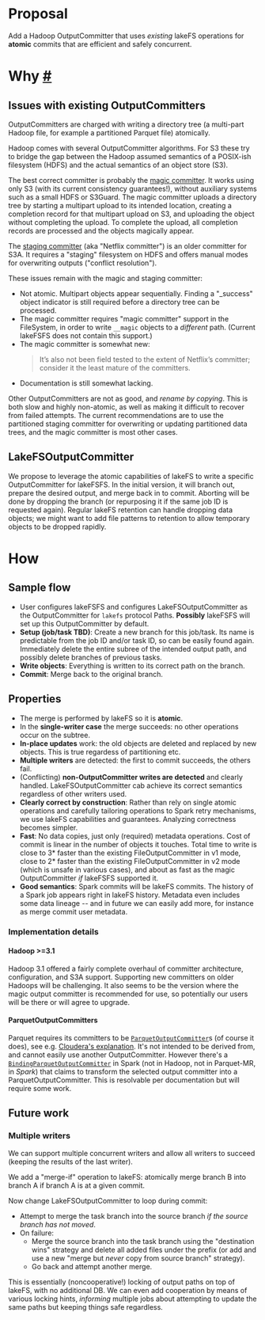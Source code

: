 # Proposal

Add a Hadoop OutputCommitter that uses _existing_ lakeFS operations for
**atomic** commits that are efficient and safely concurrent.

# Why <a href="#user-content-why" id="user-content-why">#</a>

## Issues with existing OutputCommitters

OutputCommitters are charged with writing a directory tree (a multi-part
Hadoop file, for example a partitioned Parquet file) atomically.

Hadoop comes with several OutputCommitter algorithms.  For S3 these try to
bridge the gap between the Hadoop assumed semantics of a POSIX-ish
filesystem (HDFS) and the actual semantics of an object store (S3).

The best correct committer is probably the [magic committer][magic].  It
works using only S3 (with its current consistency guarantees!), without
auxiliary systems such as a small HDFS or S3Guard.  The magic committer
uploads a directory tree by starting a multipart upload to its intended location,
creating a completion record for that multipart upload on S3, and uploading
the object without completing the upload.  To complete the upload, all
completion records are processed and the objects magically appear.

The [staging committer][staging] (aka "Netflix committer") is an older
committer for S3A.  It requires a "staging" filesystem on HDFS and offers
manual modes for overwriting outputs ("conflict resolution").

These issues remain with the magic and staging committer:

* Not atomic.  Multipart objects appear sequentially.  Finding a "_success"
  object indicator is still required before a directory tree can be
  processed.
* The magic committer requires "magic committer" support in the FileSystem,
  in order to write `__magic` objects to a _different_ path.  (Current
  lakeFSFS does not contain this support.)
* The magic committer is somewhat new:
  > It’s also not been field tested to the extent of Netflix’s committer;
  > consider it the least mature of the committers.
* Documentation is still somewhat lacking.

Other OutputCommitters are not as good, and _rename by copying_.  This is
both slow and highly non-atomic, as well as making it difficult to recover
from failed attempts.  The current recommendations are to use the
partitioned staging committer for overwriting or updating partitioned data
trees, and the magic committer is most other cases.

## LakeFSOutputCommitter

We propose to leverage the atomic capabilities of lakeFS to write a specific
OutputCommitter for lakeFSFS.  In the initial version, it will branch out,
prepare the desired output, and merge back in to commit.  Aborting will be
done by dropping the branch (or repurposing it if the same job ID is
requested again).  Regular lakeFS retention can handle dropping data
objects; we might want to add file patterns to retention to allow temporary
objects to be dropped rapidly.

# How

## Sample flow

* User configures lakeFSFS and configures LakeFSOutputCommitter as the
  OutputCommitter for `lakefs` protocol Paths.  **Possibly** lakeFSFS will
  set up this OutputCommitter by default.
* **Setup (job/task TBD)**: Create a new branch for this job/task.  Its name
  is predictable from the job ID and/or task ID, so can be easily found
  again.  Immediately delete the entire subree of the intended output
  path, and possibly delete branches of previous tasks.
* **Write objects**: Everything is written to its correct path on the branch.
* **Commit**: Merge back to the original branch.

## Properties

* The merge is performed by lakeFS so it is **atomic**.
* In the **single-writer case** the merge succeeds: no other operations occur on the subtree.
* **In-place updates** work: the old objects are deleted and replaced by new
  objects.  This is true regardess of partitioning etc.
* **Multiple writers** are detected: the first to commit succeeds, the
  others fail.
* (Conflicting) **non-OutputCommitter writes are detected** and clearly
  handled.  LakeFSOutputCommitter cab achieve its correct semantics
  regardless of other writers used.
* **Clearly correct by construction**: Rather than rely on single atomic
  operations and carefully tailoring operations to Spark retry mechanisms,
  we use lakeFS capabilities and guarantees.  Analyzing correctness becomes
  simpler.
* **Fast**: No data copies, just only (required) metadata operations.  Cost
  of commit is linear in the number of objects it touches.  Total time to
  write is close to 3* faster than the existing FileOutputCommitter in v1
  mode, close to 2* faster than the existing FileOutputCommitter in v2 mode
  (which is unsafe in various cases), and about as fast as the magic
  OutputCommitter _if_ lakeFSFS supported it.
* **Good semantics**: Spark commits will be lakeFS commits.  The history of
  a Spark job appears right in lakeFS history.  Metadata even includes some
  data lineage -- and in future we can easily add more, for instance as
  merge commit user metadata.

### Implementation details

#### Hadoop >=3.1

Hadoop 3.1 offered a fairly complete overhaul of committer architecture,
configuration, and S3A support.  Supporting new committers on older Hadoops
will be challenging.  It also seems to be the version where the magic output
committer is recommended for use, so potentially our users will be there or
will agree to upgrade.

#### ParquetOutputCommitters

Parquet requires its committers to be
[`ParquetOutputCommitter`](https://github.com/apache/parquet-mr/blob/5608695f5777de1eb0899d9075ec9411cfdf31d3/parquet-hadoop/src/main/java/org/apache/parquet/hadoop/ParquetOutputCommitter.java#L37)s
(of course it does), see e.g. [Cloudera's
explanation](https://docs.cloudera.com/HDPDocuments/HDP3/HDP-3.1.5/bk_cloud-data-access/content/enabling-directory-committer-spark.html).
It's not intended to be derived from, and cannot easily use another
OutputCommitter.  However there's a
[`BindingParquetOutputCommitter`](https://github.com/apache/spark/blob/08e6f633b5bc3a7d8d008db2a264b1607d269f25/hadoop-cloud/src/hadoop-3/main/scala/org/apache/spark/internal/io/cloud/BindingParquetOutputCommitter.scala#L37)
in Spark (not in Hadoop, not in Parquet-MR, in *Spark*) that claims to
transform the selected output committer into a ParquetOutputCommitter.  This
is resolvable per documentation but will require some work.

## Future work

### Multiple writers

We can support multiple concurrent writers and allow all writers to succeed
(keeping the results of the last writer).

We add a "merge-if" operation to lakeFS: atomically merge branch B into
branch A if branch A is at a given commit.

Now change LakeFSOutputCommitter to loop during commit:

* Attempt to merge the task branch into the source branch _if the source
  branch has not moved_.
* On failure:
  - Merge the source branch into the task branch using the "destination
	wins" strategy and delete all added files under the prefix (or add and
	use a new "merge but *never* copy from source branch" strategy).
  - Go back and attempt another merge.

This is essentially (noncooperative!) locking of output paths on top of
lakeFS, with no additional DB.  We can even add cooperation by means of
various locking hints, _informing_ multiple jobs about attempting to update
the same paths but keeping things safe regardless.


[magic]:  https://hadoop.apache.org/docs/stable/hadoop-aws/tools/hadoop-aws/committers.html#The_Magic_Committer
[staging]:  https://hadoop.apache.org/docs/stable/hadoop-aws/tools/hadoop-aws/committers.html#The_Staging_Committer
